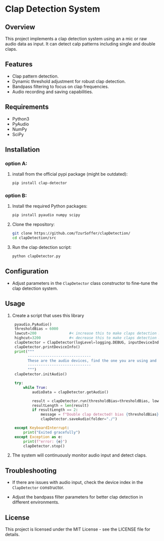# Clap Detection System

## Overview

This project implements a clap detection system using an a mic or raw audio data as input. It can detect calp patterns including single and double claps.

## Features

- Clap pattern detection.
- Dynamic threshold adjustment for robust clap detection.
- Bandpass filtering to focus on clap frequencies.
- Audio recording and saving capabilities.

## Requirements

- Python3
- PyAudio
- NumPy
- SciPy

## Installation

### option A:
1. install from the official pypi package (might be outdated):
   ```bash
   pip install clap-detector
   ```

### option B:
1. Install the required Python packages:

   ```bash
   pip install pyaudio numpy scipy
   ```

2. Clone the repository:

   ```bash
   git clone https://github.com/TzurSoffer/clapDetection/
   cd clapDetection/src
   ```

3. Run the clap detection script:

   ```bash
   python clapDetector.py
   ```

## Configuration

- Adjust parameters in the `ClapDetector` class constructor to fine-tune the clap detection system.

## Usage

1. Create a script that uses this library 
   ```python
    pyaudio.PyAudio()
    thresholdBias = 6000
    lowcut=200               #< increase this to make claps detection more strict
    highcut=3200             #< decrease this to make claps detection more strict
    clapDetector = ClapDetector(logLevel=logging.DEBUG, inputDeviceIndex="USB Audio Device")
    clapDetector.printDeviceInfo()
    print("""
          -----------------------------
          These are the audio devices, find the one you are using and change the variable "inputDeviceIndex" to the the name or index of your audio device. Then restart the program and it should properly get audio data.
          -----------------------------
          """)
    clapDetector.initAudio()

    try:
        while True:
            audioData = clapDetector.getAudio()

            result = clapDetector.run(thresholdBias=thresholdBias, lowcut=lowcut, highcut=highcut, audioData=audioData)
            resultLength = len(result)
            if resultLength == 2:
                message = f"Double clap detected! bias {thresholdBias}, lowcut {lowcut}, and highcut {highcut}"
                clapDetector.saveAudio(folder="./")

    except KeyboardInterrupt:
        print("Exited gracefully")
    except Exception as e:
        print(f"error: {e}")
        clapDetector.stop()
   ```

2. The system will continuously monitor audio input and detect claps.

## Troubleshooting

- If there are issues with audio input, check the device index in the `ClapDetector` constructor.

- Adjust the bandpass filter parameters for better clap detection in different environments.

## License

This project is licensed under the MIT License - see the LICENSE file for details.
